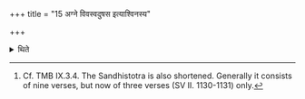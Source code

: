 +++
title = "15 अग्ने विवस्वदुषस इत्याश्विनस्य"

+++

<details><summary>थिते</summary>

15. (The Udgātr̥) should make agne vivaśvaduṣasaḥ... as the Pratipad (beginnig verse) of the Āśvina-stotra (in each of these cases).[^1]   


[^1]: Cf. TMB IX.3.4. The Sandhistotra is also shortened. Generally it consists of nine verses, but now of three verses (SV II. 1130-1131) only. 
</details>
